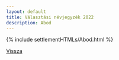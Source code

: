 ```yaml
---
layout: default
title: Választási névjegyzék 2022
description: Abod
---
```


{% include settlementHTMLs/Abod.html %}

[Vissza](../)